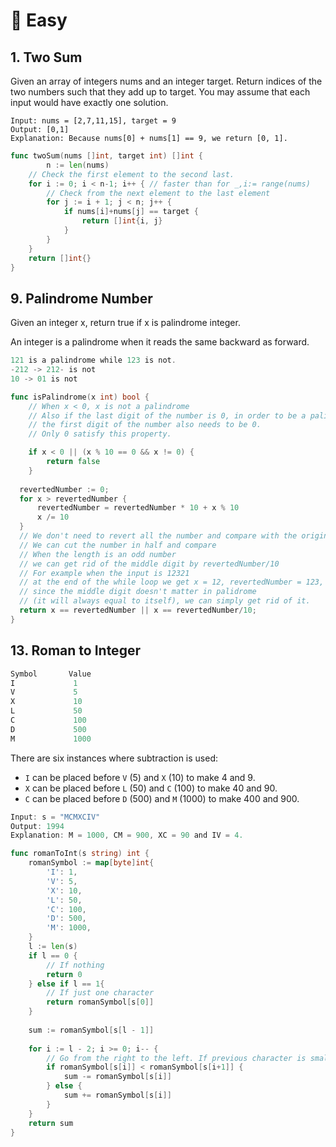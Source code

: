 # 🥉 Easy


## 1. Two Sum
 Given an array of integers nums and an integer target.
 Return indices of the two numbers such that they add up to target.
 You may assume that each input would have exactly one solution.
```
Input: nums = [2,7,11,15], target = 9
Output: [0,1]
Explanation: Because nums[0] + nums[1] == 9, we return [0, 1].
```
```go
func twoSum(nums []int, target int) []int {
        n := len(nums)
	// Check the first element to the second last.
	for i := 0; i < n-1; i++ { // faster than for _,i:= range(nums)
		// Check from the next element to the last element
		for j := i + 1; j < n; j++ {
			if nums[i]+nums[j] == target {
				return []int{i, j}
			}
		}
	}
	return []int{}
}
```

## 9. Palindrome Number

Given an integer x, return true if x is palindrome integer.

An integer is a palindrome when it reads the same backward as forward.

```go
121 is a palindrome while 123 is not.
-212 -> 212- is not 
10 -> 01 is not
```

```go
func isPalindrome(x int) bool {
    // When x < 0, x is not a palindrome
    // Also if the last digit of the number is 0, in order to be a palindrome,
    // the first digit of the number also needs to be 0.
    // Only 0 satisfy this property.

    if x < 0 || (x % 10 == 0 && x != 0) {
        return false
    }
	
  revertedNumber := 0;
  for x > revertedNumber {
	  revertedNumber = revertedNumber * 10 + x % 10
	  x /= 10
  }
  // We don't need to revert all the number and compare with the original one.
  // We can cut the number in half and compare  
  // When the length is an odd number
  // we can get rid of the middle digit by revertedNumber/10
  // For example when the input is 12321
  // at the end of the while loop we get x = 12, revertedNumber = 123,
  // since the middle digit doesn't matter in palidrome
  // (it will always equal to itself), we can simply get rid of it.
  return x == revertedNumber || x == revertedNumber/10;
}
```

## 13. Roman to Integer

```go
Symbol       Value
I             1
V             5
X             10
L             50
C             100
D             500
M             1000
```

There are six instances where subtraction is used:
* `I` can be placed before `V` (5) and `X` (10) to make 4 and 9.
* `X` can be placed before `L` (50) and `C` (100) to make 40 and 90.
* `C` can be placed before `D` (500) and `M` (1000) to make 400 and 900.

```go
Input: s = "MCMXCIV"
Output: 1994
Explanation: M = 1000, CM = 900, XC = 90 and IV = 4.
```

```go
func romanToInt(s string) int {
    romanSymbol := map[byte]int{
        'I': 1,
	    'V': 5,
	    'X': 10,
	    'L': 50,
	    'C': 100,
	    'D': 500,
	    'M': 1000,
    }
    l := len(s)
    if l == 0 {
		// If nothing
        return 0
    } else if l == 1{
		// If just one character
        return romanSymbol[s[0]]
    }
    
    sum := romanSymbol[s[l - 1]]
    
    for i := l - 2; i >= 0; i-- {
		// Go from the right to the left. If previous character is smaller => subtract
        if romanSymbol[s[i]] < romanSymbol[s[i+1]] {
            sum -= romanSymbol[s[i]]
        } else {
            sum += romanSymbol[s[i]]
        }
    }
    return sum
}
```